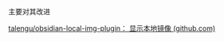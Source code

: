 主要对其改进

[talengu/obsidian-local-img-plugin： 显示本地镜像 (github.com)](https://github.com/talengu/obsidian-local-img-plugin)
